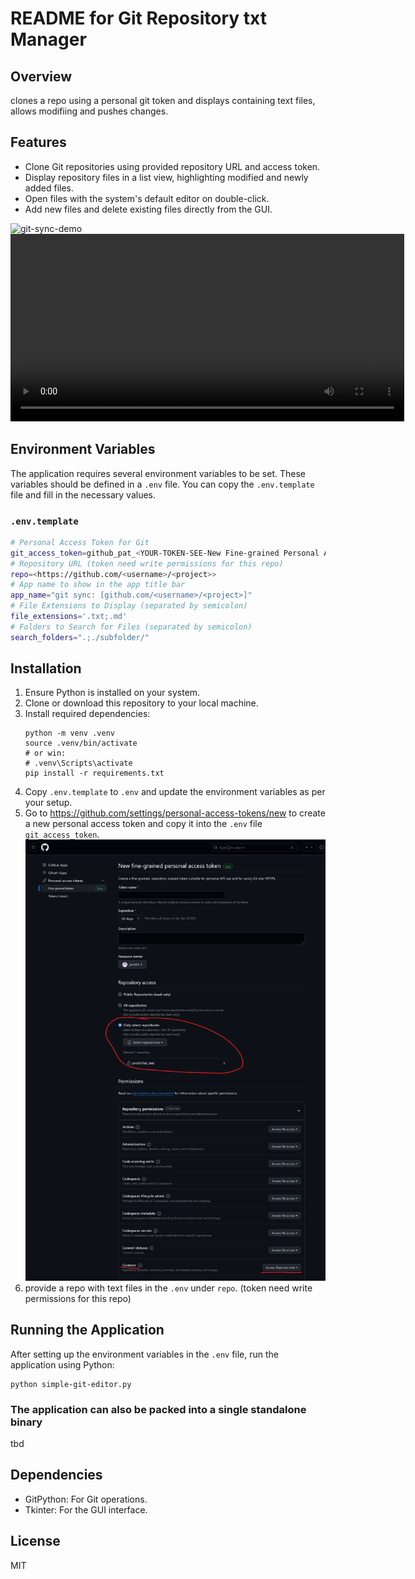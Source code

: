 # README for Git Repository txt Manager

## Overview
clones a repo using a personal git token and displays containing text files, allows modifiing and pushes changes.

## Features
- Clone Git repositories using provided repository URL and access token.
- Display repository files in a list view, highlighting modified and newly added files.
- Open files with the system's default editor on double-click.
- Add new files and delete existing files directly from the GUI.

![git-sync-demo](https://github.com/jank84/git-text-sync/assets/3295430/b9604013-0df5-4240-988d-acc1167d6989)
<video width="630" height="300" src="https://github.com/jank84/git-text-sync/assets/3295430/b9604013-0df5-4240-988d-acc1167d6989"></video>


## Environment Variables
The application requires several environment variables to be set. These variables should be defined in a `.env` file. You can copy the `.env.template` file and fill in the necessary values.

### `.env.template`
```bash
# Personal Access Token for Git
git_access_token=github_pat_<YOUR-TOKEN-SEE-New Fine-grained Personal Access Token>
# Repository URL (token need write permissions for this repo)
repo=<https://github.com/<username>/<project>>
# App name to show in the app title bar
app_name="git sync: [github.com/<username>/<project>]"
# File Extensions to Display (separated by semicolon)
file_extensions='.txt;.md'
# Folders to Search for Files (separated by semicolon)
search_folders=".;./subfolder/"
```

## Installation
1. Ensure Python is installed on your system.
2. Clone or download this repository to your local machine.
3. Install required dependencies:
   ```
   python -m venv .venv
   source .venv/bin/activate
   # or win: 
   # .venv\Scripts\activate
   pip install -r requirements.txt
   ```
4. Copy `.env.template` to `.env` and update the environment variables as per your setup.
5. Go to https://github.com/settings/personal-access-tokens/new to create a new personal access token and copy it into the `.env` file `git_access_token`.
![New Fine-grained Personal Access Token](<New Fine-grained Personal Access Token.png>)
6. provide a repo with text files in the `.env` under `repo`. (token need write permissions for this repo)

## Running the Application
After setting up the environment variables in the `.env` file, run the application using Python:
```
python simple-git-editor.py
```
### The application can also be packed into a single standalone binary
tbd

## Dependencies
- GitPython: For Git operations.
- Tkinter: For the GUI interface.

## License
MIT
